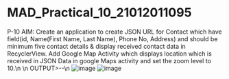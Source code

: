 # MAD_Practical_10_21012011095
P-10
AIM: Create an application to create JSON URL for Contact which have field(id, Name(First Name, Last Name), Phone No, Address) and should be minimum five contact details & display received contact data in RecyclerView. Add 
Google Map Activity which displays location which is received in JSON Data in google Maps activity and set the zoom level to 10.\n
\n
OUTPUT>--\n
![image](https://github.com/parthpatel095/MAD_Practical_10_21012011095/assets/139727874/2a8460c7-4b56-4945-bf22-af72516da3bc)
![image](https://github.com/parthpatel095/MAD_Practical_10_21012011095/assets/139727874/29818bfe-d368-44ec-b2ce-9a2ce0ab26e7)

